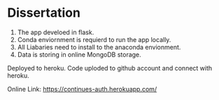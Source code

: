 # Dissertation
1. The app develoed in flask. 
2. Conda enviornment is requierd to run the app locally.
3. All Liabaries need to install to the anaconda envionment.
4. Data is storing in online MongoDB storage.

Deployed to heroku. Code uploded to github account and connect with heroku.

Online Link: https://continues-auth.herokuapp.com/

